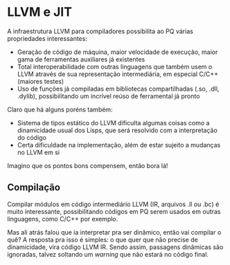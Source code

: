 LLVM e JIT
==========
A infraestrutura LLVM para compiladores possibilita ao PQ várias propriedades
interessantes:

- Geração de código de máquina, maior velocidade de execução, maior gama de
  ferramentas auxiliares já existentes
- Total interoperabilidade com outras linguagens que também usem o LLVM através
  de sua representação intermediária, em especial C/C++ (maiores testes)
- Uso de funções já compiladas em bibliotecas compartilhadas (.so, .dll, .dylib),
  possibilitando um incrível reúso de ferramental já pronto


Claro que há alguns poréns também:

- Sistema de tipos estático do LLVM dificulta algumas coisas como a dinamicidade
  usual dos Lisps, que será resolvido com a interpretação do código
- Certa dificuldade na implementação, além de estar sujeito a mudanças no LLVM
  em si


Imagino que os pontos bons compensem, então bora lá!


Compilação
----------
Compilar módulos em código intermediário LLVM (IR, arquivos .ll ou .bc) é muito
interessante, possibilitando códigos em PQ serem usados em outras linguagens,
como C/C++ por exemplo.

Mas ali atrás falou que ia interpretar pra ser dinâmico, então vai compilar o
quê? A resposta pra isso é simples: o que quer que não precise de dinamicidade,
vira código LLVM IR. Sendo assim, passagens dinâmicas são ignoradas, talvez
soltando um _warning_ que não estará no código final.
